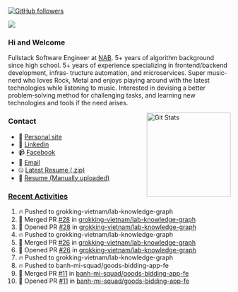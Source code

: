 [![GitHub followers](https://img.shields.io/github/followers/DeKal?label=Follow%20at%20GitHub&style=for-the-badge)](https://github.com/DeKal)

<img
  src="https://cr-ss-service.azurewebsites.net/api/ScreenShot?widget=summary&username=DeKal&badges=3&width=300&style=--header-bg-color:%23000;--border-radius:10px"
/>

### Hi and Welcome 
Fullstack Software Engineer at [NAB](https://www.nab.com.au/). 5+ years of algorithm background since high school. 5+ years of experience specializing in frontend/backend development, infras‐ tructure automation, and microservices. Super music‐nerd who loves Rock, Metal and enjoys playing around with the latest technologies while listening to music. Interested in devising a better problem‐solving method for challenging tasks, and learning new technologies and tools if the need arises.


<a href="https://phatho-folio.now.sh/"><img alt="Git Stats" src="https://github-readme-stats.vercel.app/api?username=DeKal&show_icons=true&theme=merko&count_private=true" align="right" height="190" /></a>


### Contact

- 💬 [Personal site](https://phatho-folio.now.sh/)
- 🔗 [Linkedin](https://www.linkedin.com/in/phat-ho/)
- 📹 [Facebook](https://www.facebook.com/dekal.dev)
- 📧 <a href="mailto:hohuuphat22@gmail.com">Email</a>
- 🤐 <a id="raw-url" href="https://nightly.link/DeKal/dekal-cv-v2/workflows/build/main/huuphatho_cv.zip">Latest Resume (.zip)</a>
- 📄 <a id="raw-url" href="https://raw.githubusercontent.com/DeKal/DeKal/master/cv/phathuuho_cv.pdf">Resume (Manually uploaded)</a>


### [Recent Activities](https://github.com/DeKal/github-activity-readme)
<!--START_SECTION:activity-->
1. 🔥 Pushed to grokking-vietnam/lab-knowledge-graph
2. 🎉 Merged PR [#28](https://github.com/grokking-vietnam/lab-knowledge-graph/pull/28) in [grokking-vietnam/lab-knowledge-graph](https://github.com/grokking-vietnam/lab-knowledge-graph)
3. 💪 Opened PR [#28](https://github.com/grokking-vietnam/lab-knowledge-graph/pull/28) in [grokking-vietnam/lab-knowledge-graph](https://github.com/grokking-vietnam/lab-knowledge-graph)
4. 🔥 Pushed to grokking-vietnam/lab-knowledge-graph
5. 🎉 Merged PR [#26](https://github.com/grokking-vietnam/lab-knowledge-graph/pull/26) in [grokking-vietnam/lab-knowledge-graph](https://github.com/grokking-vietnam/lab-knowledge-graph)
6. 💪 Opened PR [#26](https://github.com/grokking-vietnam/lab-knowledge-graph/pull/26) in [grokking-vietnam/lab-knowledge-graph](https://github.com/grokking-vietnam/lab-knowledge-graph)
7. 🔥 Pushed to grokking-vietnam/lab-knowledge-graph
8. 🔥 Pushed to banh-mi-squad/goods-bidding-app-fe
9. 🎉 Merged PR [#11](https://github.com/banh-mi-squad/goods-bidding-app-fe/pull/11) in [banh-mi-squad/goods-bidding-app-fe](https://github.com/banh-mi-squad/goods-bidding-app-fe)
10. 💪 Opened PR [#11](https://github.com/banh-mi-squad/goods-bidding-app-fe/pull/11) in [banh-mi-squad/goods-bidding-app-fe](https://github.com/banh-mi-squad/goods-bidding-app-fe)
<!--END_SECTION:activity-->